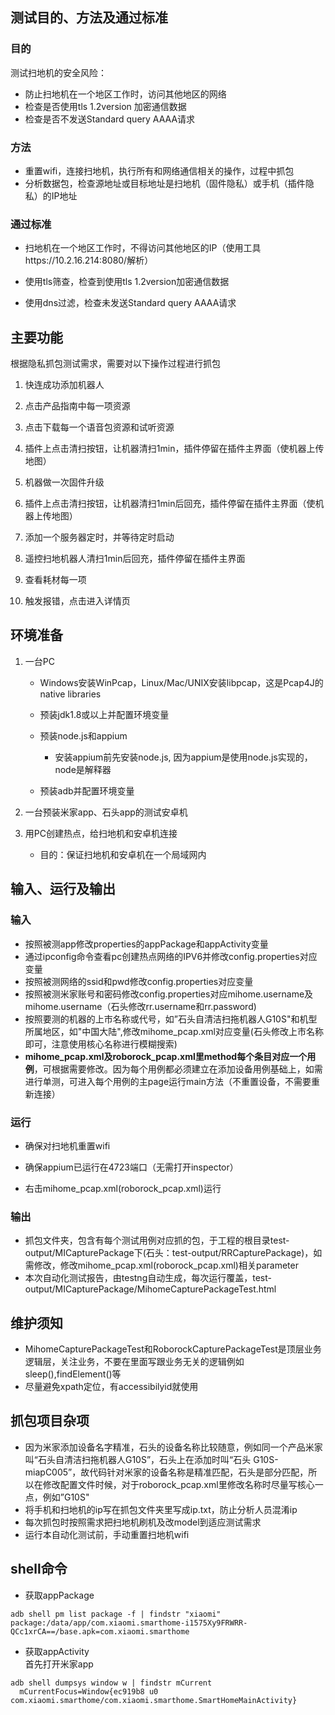 ## 测试目的、方法及通过标准

### 目的

测试扫地机的安全风险：

* 防止扫地机在一个地区工作时，访问其他地区的网络
* 检查是否使用tls 1.2version 加密通信数据
* 检查是否不发送Standard query AAAA请求

### 方法

* 重置wifi，连接扫地机，执行所有和网络通信相关的操作，过程中抓包
* 分析数据包，检查源地址或目标地址是扫地机（固件隐私）或手机（插件隐私）的IP地址
### 通过标准

* 扫地机在一个地区工作时，不得访问其他地区的IP（使用工具https://10.2.16.214:8080/解析）

* 使用tls筛查，检查到使用tls 1.2version加密通信数据
* 使用dns过滤，检查未发送Standard query AAAA请求



## 主要功能

根据隐私抓包测试需求，需要对以下操作过程进行抓包

1. 快连成功添加机器人

2. 点击产品指南中每一项资源

3. 点击下载每一个语音包资源和试听资源

4. 插件上点击清扫按钮，让机器清扫1min，插件停留在插件主界面（使机器上传地图）

5. 机器做一次固件升级

6. 插件上点击清扫按钮，让机器清扫1min后回充，插件停留在插件主界面（使机器上传地图）

7. 添加一个服务器定时，并等待定时启动

8. 遥控扫地机器人清扫1min后回充，插件停留在插件主界面

9. 查看耗材每一项

10. 触发报错，点击进入详情页



## 环境准备

1. 一台PC

    * Windows安装WinPcap，Linux/Mac/UNIX安装libpcap，这是Pcap4J的native libraries

    * 预装jdk1.8或以上并配置环境变量

    * 预装node.js和appium

        * 安装appium前先安装node.js, 因为appium是使用node.js实现的，node是解释器

    * 预装adb并配置环境变量
2. 一台预装米家app、石头app的测试安卓机
3. 用PC创建热点，给扫地机和安卓机连接
    * 目的：保证扫地机和安卓机在一个局域网内



## 输入、运行及输出

### 输入
* 按照被测app修改properties的appPackage和appActivity变量
* 通过ipconfig命令查看pc创建热点网络的IPV6并修改config.properties对应变量
* 按照被测网络的ssid和pwd修改config.properties对应变量
* 按照被测米家账号和密码修改config.properties对应mihome.username及mihome.username（石头修改rr.username和rr.password)
* 按照要测的机器的上市名称或代号，如”石头自清洁扫拖机器人G10S"和机型所属地区，如"中国大陆",修改mihome_pcap.xml对应变量(石头修改上市名称即可，注意使用核心名称进行模糊搜索)
* **mihome_pcap.xml及roborock_pcap.xml里method每个条目对应一个用例**，可根据需要修改。因为每个用例都必须建立在添加设备用例基础上，如需进行单测，可进入每个用例的主page运行main方法（不重置设备，不需要重新连接）
### 运行

* 确保对扫地机重置wifi

* 确保appium已运行在4723端口（无需打开inspector）

* 右击mihome_pcap.xml(roborock_pcap.xml)运行
### 输出

* 抓包文件夹，包含有每个测试用例对应抓的包，于工程的根目录test-output/MICapturePackage下(石头：test-output/RRCapturePackage)，如需修改，修改mihome_pcap.xml(roborock_pcap.xml)相关parameter
* 本次自动化测试报告，由testng自动生成，每次运行覆盖，test-output/MICapturePackage/MihomeCapturePackageTest.html

## 维护须知
* MihomeCapturePackageTest和RoborockCapturePackageTest是顶层业务逻辑层，关注业务，不要在里面写跟业务无关的逻辑例如sleep(),findElement()等
* 尽量避免xpath定位，有accessibilyid就使用

## 抓包项目杂项
* 因为米家添加设备名字精准，石头的设备名称比较随意，例如同一个产品米家叫“石头自清洁扫拖机器人G10S”，石头上在添加时叫“石头 G10S-miapC005”，故代码针对米家的设备名称是精准匹配，石头是部分匹配，所以在修改配置文件时候，对于roborock_pcap.xml里修改名称时尽量写核心一点，例如”G10S"
* 将手机和扫地机的ip写在抓包文件夹里写成ip.txt，防止分析人员混淆ip
* 每次抓包时按照需求把扫地机刷机及改model到适应测试需求
* 运行本自动化测试前，手动重置扫地机wifi

## shell命令
* 获取appPackage
```shell
adb shell pm list package -f | findstr "xiaomi"
package:/data/app/com.xiaomi.smarthome-i1575Xy9FRWRR-QCc1xrCA==/base.apk=com.xiaomi.smarthome
```
* 获取appActivity  
  首先打开米家app
```shell
adb shell dumpsys window w | findstr mCurrent
  mCurrentFocus=Window{ec919b8 u0 com.xiaomi.smarthome/com.xiaomi.smarthome.SmartHomeMainActivity}
```

